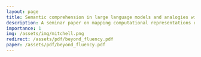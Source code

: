 ```yaml
---
layout: page
title: Semantic comprehension in large language models and analogies with the human brain.
description: A seminar paper on mapping computational representations of language to brain activity, a comparison between representational spaces and questions on the intrinsic understanding of concepts. 
importance: 1
img: /assets/img/mitchell.png
redirect: /assets/pdf/beyond_fluency.pdf
paper: /assets/pdf/beyond_fluency.pdf
---
```

